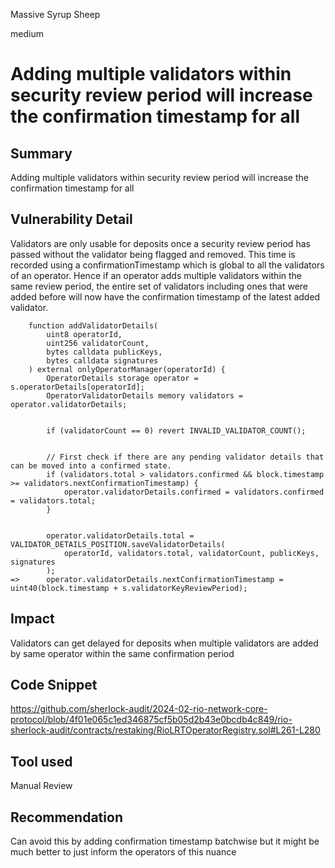 Massive Syrup Sheep

medium

# Adding multiple validators within security review period will increase the confirmation timestamp for all

## Summary
Adding multiple validators within security review period will increase the confirmation timestamp for all

## Vulnerability Detail
Validators are only usable for deposits once a security review period has passed without the validator being flagged and removed. This time is recorded using a confirmationTimestamp which is global to all the validators of an operator. Hence if an operator adds multiple validators within the same review period, the entire set of validators including ones that were added before will now have the confirmation timestamp of the latest added validator. 

```solidity
    function addValidatorDetails(
        uint8 operatorId,
        uint256 validatorCount,
        bytes calldata publicKeys,
        bytes calldata signatures
    ) external onlyOperatorManager(operatorId) {
        OperatorDetails storage operator = s.operatorDetails[operatorId];
        OperatorValidatorDetails memory validators = operator.validatorDetails;


        if (validatorCount == 0) revert INVALID_VALIDATOR_COUNT();


        // First check if there are any pending validator details that can be moved into a confirmed state.
        if (validators.total > validators.confirmed && block.timestamp >= validators.nextConfirmationTimestamp) {
            operator.validatorDetails.confirmed = validators.confirmed = validators.total;
        }


        operator.validatorDetails.total = VALIDATOR_DETAILS_POSITION.saveValidatorDetails(
            operatorId, validators.total, validatorCount, publicKeys, signatures
        );
=>      operator.validatorDetails.nextConfirmationTimestamp = uint40(block.timestamp + s.validatorKeyReviewPeriod);
```

## Impact
Validators can get delayed for deposits when multiple validators are added by same operator within the same confirmation period

## Code Snippet
https://github.com/sherlock-audit/2024-02-rio-network-core-protocol/blob/4f01e065c1ed346875cf5b05d2b43e0bcdb4c849/rio-sherlock-audit/contracts/restaking/RioLRTOperatorRegistry.sol#L261-L280

## Tool used
Manual Review

## Recommendation
Can avoid this by adding confirmation timestamp batchwise but it might be much better to just inform the operators of this nuance